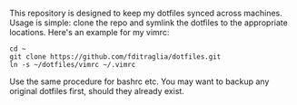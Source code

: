 This repository is designed to keep my dotfiles synced across machines.
Usage is simple: clone the repo and symlink the dotfiles to the appropriate locations.
Here's an example for my vimrc:
```
cd ~
git clone https://github.com/fditraglia/dotfiles.git
ln -s ~/dotfiles/vimrc ~/.vimrc
```
Use the same procedure for bashrc etc.
You may want to backup any original dotfiles first, should they already exist.
